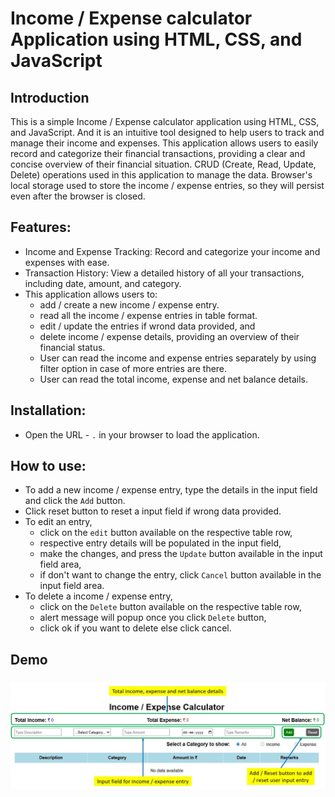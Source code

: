 # Income / Expense calculator Application using HTML, CSS, and JavaScript

## Introduction

This is a simple Income / Expense calculator application using HTML, CSS, and JavaScript. And it is an intuitive tool designed to help users to track and manage their income and expenses. This application allows users to easily record and categorize their financial transactions, providing a clear and concise overview of their financial situation. CRUD (Create, Read, Update, Delete) operations used in this application to manage the data. Browser's local storage used to store the income / expense entries, so they will persist even after the browser is closed.

## Features:

- Income and Expense Tracking: Record and categorize your income and expenses with ease.
- Transaction History: View a detailed history of all your transactions, including date, amount, and category.
- This application allows users to:
  - add / create a new income / expense entry.
  - read all the income / expense entries in table format.
  - edit / update the entries if wrond data provided, and
  - delete income / expense details, providing an overview of their financial status.
  - User can read the income and expense entries separately by using filter option in case of more entries are there.
  - User can read the total income, expense and net balance details.

## Installation:

- Open the URL - `.` in your browser to load the application.

## How to use:

- To add a new income / expense entry, type the details in the input field and click the `Add` button.
- Click reset button to reset a input field if wrong data provided.
- To edit an entry,
  - click on the `edit` button available on the respective table row,
  - respective entry details will be populated in the input field,
  - make the changes, and press the `Update` button available in the input field area,
  - if don't want to change the entry, click `Cancel` button available in the input field area.
- To delete a income / expense entry,
  - click on the `Delete` button available on the respective table row,
  - alert message will popup once you click `Delete` button,
  - click ok if you want to delete else click cancel.

## Demo

###

![Overview of an application](./Images/1.jpg)
